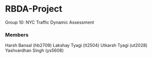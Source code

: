# RBDA-Project
Group 10: NYC Traffic Dynamic Assessment

### Members
Harsh Bansal (hb2709)
Lakshay Tyagi (lt2504)
Utkarsh Tyagi (ut2028)
Yashvardhan Singh (ys5608)
